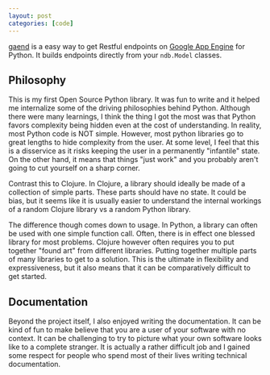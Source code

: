 ```yaml
---
layout: post
categories: [code]
---
```


[gaend](https://github.com/samedhi/gaend) is a easy way to get Restful endpoints
 on [Google App Engine](https://cloud.google.com/appengine/) for Python. It
 builds endpoints directly from your `ndb.Model` classes.

## Philosophy

This is my first Open Source Python library. It was fun to write and it
helped me internalize some of the driving philosophies behind Python. Although
there were many learnings, I think the thing I got the most was that Python
favors complexity being hidden even at the cost of understanding. In reality,
most Python code is NOT simple. However, most python libraries go to great
lengths to hide complexity from the user. At some level, I feel that this is a
disservice as it risks keeping the user in a permanently "infantile" state. On
the other hand, it means that things "just work" and you probably aren't going
to cut yourself on a sharp corner.

Contrast this to Clojure. In Clojure, a library should ideally be made of a
collection of simple parts. These parts should have no state. It could be bias,
but it seems like it is usually easier to understand the internal workings of a
random Clojure library vs a random Python library.

The difference though comes down to usage. In Python, a library can often be
used with one simple function call. Often, there is in effect one blessed
library for most problems. Clojure however often requires you to put together
"found art" from different libraries. Putting together multiple parts of many
libraries to get to a solution. This is the ultimate in flexibility and
expressiveness, but it also means that it can be comparatively difficult to get
started.

## Documentation

Beyond the project itself, I also enjoyed writing the documentation. It can be
kind of fun to make believe that you are a user of your software with no
context. It can be challenging to try to picture what your own software
looks like to a complete stranger. It is actually a rather difficult job and I
gained some respect for people who spend most of their lives writing technical
documentation.
